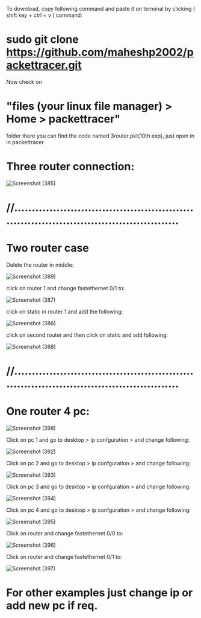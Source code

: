To download, copy following command and paste it on terminal by clicking ( shift key + ctrl + v ) command:

#  sudo git clone https://github.com/maheshp2002/packettracer.git

Now check on 
#   "files (your linux file manager) > Home > packettracer" 
folder there you can find the code named 3router.pkt(10th exp), just open in in packettracer

# Three router connection:

![Screenshot (385)](https://user-images.githubusercontent.com/95010740/170197175-ed006aa6-a578-4e38-9547-1efdb2426316.png)

# //....................................................................................................

# Two router case

Delete the router in middle:

![Screenshot (389)](https://user-images.githubusercontent.com/95010740/170198722-aa58ee03-6c68-4636-bcb3-cfa6536a661d.png)

click on router 1 and change fastethernet 0/1 to:

![Screenshot (387)](https://user-images.githubusercontent.com/95010740/170199020-b982fb47-a246-4965-82d6-3e4af17bdbe6.png)

click on static in router 1 and add the following:

![Screenshot (386)](https://user-images.githubusercontent.com/95010740/170199138-525fa507-bbb7-45a5-a45b-f2e3992fc71e.png)

click on second router and then click on static and add following:

![Screenshot (388)](https://user-images.githubusercontent.com/95010740/170199364-e12b84a2-823a-443b-8246-6427710b2368.png)

# //....................................................................................................


# One router 4 pc:

![Screenshot (398)](https://user-images.githubusercontent.com/95010740/170201013-8ed6a76a-cbb9-4daa-b2c4-a8b9c2bbdaef.png)

Click on pc 1 and go to desktop > ip confguration > and change following:

![Screenshot (392)](https://user-images.githubusercontent.com/95010740/170201206-8eac9b0c-0b5c-44c0-b895-fe9dfb11e34f.png)

Click on pc 2 and go to desktop > ip confguration > and change following:

![Screenshot (393)](https://user-images.githubusercontent.com/95010740/170201318-dbf14a86-cf83-4b87-a879-fba79567b00f.png)

Click on pc 3 and go to desktop > ip confguration > and change following:

![Screenshot (394)](https://user-images.githubusercontent.com/95010740/170201449-c480796e-5cb4-45eb-83d8-0133bd8d91e7.png)

Click on pc 4 and go to desktop > ip confguration > and change following:

![Screenshot (395)](https://user-images.githubusercontent.com/95010740/170201544-0c9f2acf-2eea-47cd-8804-e25418ffcd55.png)

Click on router and change fastethernet 0/0 to:

![Screenshot (396)](https://user-images.githubusercontent.com/95010740/170201715-ec8d4a18-7e55-47e0-9897-0d85539113fe.png)

Click on router and change fastethernet 0/1 to:

![Screenshot (397)](https://user-images.githubusercontent.com/95010740/170201816-831e06d2-cbc5-48c3-ab45-2a041e3821c5.png)


# For other examples just change ip or add new pc if req.

